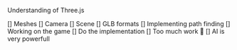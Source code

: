 Understanding of Three.js

[] Meshes
[] Camera
[] Scene
[] GLB formats
[] Implementing path finding
[] Working on the game
[] Do the implementation
[] Too much work 🥹
[] AI is very powerfull
